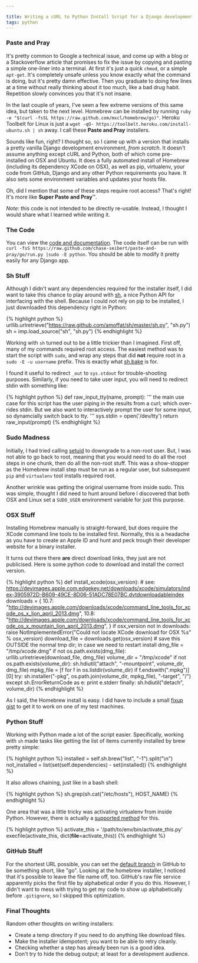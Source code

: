 ```yaml
---

title: Writing a cURL to Python Install Script for a Django development environment
tags: python
---
```


### Paste and Pray

It's pretty common to Google a technical issue, and come up with a blog or a Stackoverflow article that promises to fix the issue by copying and pasting a simple one-liner into a terminal. At first it's just a quick `chmod`, or a simple `apt-get`. It's completely unsafe unless you know exactly what the command is doing, but it's pretty damn effective. Then you graduate to doing few lines at a time without really thinking about it too much, like a bad drug habit. Repetition slowly convinces you that it's not insane.

In the last couple of years, I've seen a few extreme versions of this same idea, but taken to the next level. Homebrew can be installed by running `ruby -e "$(curl -fsSL https://raw.github.com/mxcl/homebrew/go)"`. Heroku Toolbelt for Linux is just a `wget -qO- https://toolbelt.heroku.com/install-ubuntu.sh | sh` away. I call these __Paste and Pray__ installers.

Sounds like fun, right? I thought so, so I came up with a version that installs a pretty vanilla Django development environment, _from scratch_. It doesn't assume anything except cURL and Python, both of which come pre-installed on OSX and Ubuntu. It does a fully automated install of Homebrew (including its dependency XCode on OSX), as well as pip, virtualenv, your code from GitHub, Django and any other Python requirements you have. It also sets some environment variables and updates your hosts file.

Oh, did I mention that some of these steps require root access? That's right! It's more like __Super Paste and Pray__&trade;.

_Note:_ this code is not intended to be directly re-usable. Instead, I thought I would share what I learned while writing it.

### The Code

You can view the [code and documentation](https://github.com/chase-seibert/paste-and-pray). The code itself can be run with `curl -fsS https://raw.github.com/chase-seibert/paste-and-pray/go/run.py |sudo -E python`. You should be able to modify it pretty easily for any Django app.

### Sh Stuff

Although I didn't want any dependencies required for the installer itself, I did want to take this chance to play around with [sh](https://github.com/amoffat/sh), a nice Python API for interfacing with the shell. Because I could not rely on pip to be installed, I just downloaded this dependency right in Python:

{% highlight python %}
urllib.urlretrieve("https://raw.github.com/amoffat/sh/master/sh.py", "sh.py")
sh = imp.load_source("sh", "sh.py")
{% endhighlight %}

Working with `sh` turned out to be a little trickier than I imagined. First off, many of my commands required root access. The easiest method was to start the script with `sudo`, and wrap any steps that did __not__ require root in a `sudo -E -u username` prefix. This is exactly what [sh.bake](http://amoffat.github.io/sh/#baking) is for.

I found it useful to redirect `_out` to `sys.stdout` for trouble-shooting purposes. Similarly, if you need to take user input, you will need to redirect stdin with something like:

{% highlight python %}
def raw_input_tty(name, prompt):
    ''' the main use case for this script has the user piping in the results from
    a curl; which over-rides stdin. But we also want to interactively prompt the user
    for some input, so dynamcially switch back to tty. '''
    sys.stdin = open('/dev/tty')
    return raw_input(prompt)
{% endhighlight %}

### Sudo Madness

Initially, I had tried calling [setuid](http://docs.python.org/2/library/os.html#os.setuid) to downgrade to a non-root user. But, I was not able to go back to root, meaning that you would need to do all the root steps in one chunk, then do all the non-root stuff. This was a show-stopper as the Homebrew install step must be run as a regular user, but subsequent `pip` and `virtualenv` tool installs required root.

Another wrinkle was getting the original username from inside sudo. This was simple, thought I did need to hunt around before I discovered that both OSX and Linux set a `SUDO_USER` environment variable for just this purpose.

### OSX Stuff

Installing Homebrew manually is straight-forward, but does require the XCode command line tools to be installed first. Normally, this is a headache as you have to create an Apple ID and hunt and peck trough their developer website for a binary installer.

It turns out there there __are__ direct download links, they just are not publicised. Here is some python code to download and install the correct version.

{% highlight python %}
def install_xcode(osx_version):
    # see: https://devimages.apple.com.edgekey.net/downloads/xcode/simulators/index-3905972D-B609-49CE-8D06-51ADC78E07BC.dvtdownloadableindex
    downloads = {
        10.7: "http://devimages.apple.com/downloads/xcode/command_line_tools_for_xcode_os_x_lion_april_2013.dmg",
        10.8: "http://devimages.apple.com/downloads/xcode/command_line_tools_for_xcode_os_x_mountain_lion_april_2013.dmg",
    }
    if osx_version not in downloads:
        raise NotImplementedError("Could not locate XCode download for OSX %s" % osx_version)
    download_file = downloads.get(osx_version)
    # save this OUTSIDE the normal tmp dir; in case we need to restart install
    dmg_file = "/tmp/xcode.dmg"
    if not os.path.exists(dmg_file):
        urllib.urlretrieve(download_file, dmg_file)
    volume_dir = "/tmp/xcode"
    if not os.path.exists(volume_dir):
        sh.hdiutil("attach", "-mountpoint", volume_dir, dmg_file)
    mpkg_file = [f for f in os.listdir(volume_dir) if f.endswith(".mpkg")][0]
    try:
        sh.installer("-pkg", os.path.join(volume_dir, mpkg_file), "-target", "/")
    except sh.ErrorReturnCode as e:
        print e.stderr
    finally:
        sh.hdiutil("detach", volume_dir)
{% endhighlight %}

As I said, the Homebrew install is easy. I did have to include a small [fixup gist](https://gist.github.com/rpavlik/768518/raw/fix_homebrew.rb) to get it to work on one of my test machines.

### Python Stuff

Working with Python made a lot of the script easier. Specifically, working with `sh` made tasks like getting the list of items currently installed by brew pretty simple:

{% highlight python %}
installed = self.sh.brew("list", "-1").split("\n")
not_installed = list(set(self.dependencies) - set(installed))
{% endhighlight %}

It also allows chaining, just like in a bash shell:

{% highlight python %}
sh.grep(sh.cat("/etc/hosts"), HOST_NAME)
{% endhighlight %}

One area that was a little tricky was activating virtualenv from inside Python. However, there is actually a [supported method](http://www.virtualenv.org/en/latest/#using-virtualenv-without-bin-python) for this.

{% highlight python %}
activate_this = '/path/to/env/bin/activate_this.py'
execfile(activate_this, dict(__file__=activate_this))
{% endhighlight %}

### GitHub Stuff

For the shortest URL possible, you can set the [default branch](https://help.github.com/articles/setting-the-default-branch) in GitHub to be something short, like "go". Looking at the homebrew installer, I noticed that it's possible to leave the file name off, too. GitHub's raw file service apparently picks the first file by alphabetical order if you do this. However, I didn't want to mess with trying to get my code to show up alphabetically before `.gitignore`, so I skipped this optimization.

### Final Thoughts

Random other thoughts on writing installers:

- Create a temp directory if you need to do anything like download files.
- Make the installer idempotent; you want to be able to retry cleanly.
- Checking whether a step has already been run is a good idea.
- Don't try to hide the debug output; at least for a development audience.
